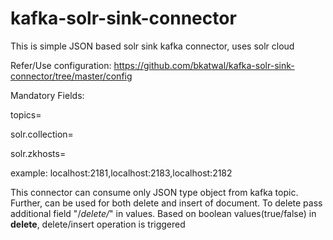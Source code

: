# kafka-solr-sink-connector
This is simple JSON based solr sink kafka connector, uses solr cloud

Refer/Use configuration: https://github.com/bkatwal/kafka-solr-sink-connector/tree/master/config

Mandatory Fields:

topics=
<your toipic name>
  
solr.collection=
<your solr collection name>
  
solr.zkhosts=
<comma separated zookeeper hosts>
  
  example: localhost:2181,localhost:2183,localhost:2182
  
This connector can consume only JSON type object from kafka topic. Further, can be used for both delete and insert of document. To delete pass additional field "/_delete/_" in values. Based on boolean values(true/false) in __delete__, delete/insert operation is triggered
